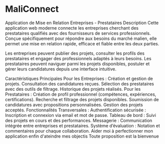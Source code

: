 # MaliConnect
Application de Mise en Relation Entreprises - Prestataires
Description
Cette application web moderne connecte les entreprises cherchant des prestataires qualifiés avec des fournisseurs de services professionnels. Conçue spécifiquement pour répondre aux besoins du marché malien, elle permet une mise en relation rapide, efficace et fiable entre les deux parties.

Les entreprises peuvent publier des projets, consulter les profils des prestataires et engager des professionnels adaptés à leurs besoins. Les prestataires peuvent naviguer parmi les projets disponibles, postuler et gérer leurs candidatures depuis une interface intuitive.

Caractéristiques Principales
Pour les Entreprises :
Création et gestion de projets.
Consultation des candidatures reçues.
Sélection des prestataires avec des outils de filtrage.
Historique des projets réalisés.
Pour les Prestataires :
Création de profil professionnel (compétences, expériences, certifications).
Recherche et filtrage des projets disponibles.
Soumission de candidatures avec propositions personnalisées.
Gestion des projets acceptés.
Fonctionnalités Transversales :
Authentification sécurisée : Inscription et connexion via email et mot de passe.
Tableau de bord : Suivi des projets en cours et des performances.
Messagerie : Communication intégrée entre entreprises et prestataires.
Système d’évaluation : Notation et commentaires pour chaque collaboration.
Aider moi à perfectionner mon application enfin d'ateindre mes objectis
Toute proposition est la bienvenue
